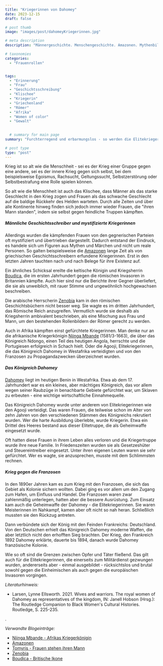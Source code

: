 ```yaml
---
title: "Kriegerinnen von Dahomey"
date: 2023-12-15
draft: false

# post thumb
image: "images/post/dahomeyKriegerinnen.jpg"

# meta description
description: "Männergeschichte. Menschengeschichte. Amazonen. Mythenbildung. Klischees. Rollenmuster. Vorurteile. Kriegerin. Schubladendenken. Agooji. Königreich Dahomey. Westafrika. Benin. Krieg gegen Frankreich. Französische Kolonie. Sklaven. Elitekriegerinnen. Frauen als Geheimwaffe. Mystifizierte Kriegerinnen. Gefürchtete Frauen. Zenobia. Boudica. Njinga Mbande."

# taxonomies
categories:
  - "Frauenrollen"


tags:
  - "Erinnerung"
  - "Frau"
  - "Geschichtsschreibung"
  - "Klischee"
  - "Kriegerin"
  - "Griechenland"
  - "Römer"
  - "Afrika"
  - "Women of color"
  - "Gewalt"
  
  
  # summary for main page
summary: "Furchterregend und erbarmungslos - so werden die Elitekriegerinnen beschrieben, die das ehemalige Königreich Dahomey in Westafrika von etwa 1600 bis 1900 verteidigten."

# post type
type: "post"
---
```


Krieg ist so alt wie die Menschheit - sei es der Krieg einer Gruppe gegen eine andere, sei es der innere Krieg gegen sich selbst, bei dem beispielsweise Egoismus, Rachsucht, Geltungssucht, Selbstzerstörung oder Selbstbestrafung eine Rolle spielen können.

So alt wie die Menschheit ist auch das Klischee, dass Männer als das starke Geschlecht in den Krieg zogen und Frauen als das schwache Geschlecht auf die baldige Rückkehr des Helden warteten. Durch alle Zeiten und über alle Kontinente hinweg finden sich jedoch immer wieder Frauen, die "ihren Mann standen", indem sie selbst gegen feindliche Truppen kämpften.

##### Männliche Geschichtsschreiber und mystifizierte Kriegerinnen

Allerdings wurden die kämpfenden Frauen von den gegnerischen Parteien oft mystifiziert und übertrieben dargestellt. Dadurch entstand der Eindruck, es handele sich um Figuren aus Mythen und Märchen und nicht um reale Personen. So galten beispielsweise die [Amazonen](https://www.erinnermich.eu/blog/amazonen/) lange Zeit als von griechischen Geschichtsschreibern erfundene Kriegerinnen. Erst in den letzten Jahren tauchten nach und nach Belege für ihre Existenz auf.

Ein ähnliches Schicksal ereilte die keltische Königin und Kriegsherrin [Boudica](https://www.erinnermich.eu/blog/boudica/), die im ersten Jahrhundert gegen die römischen Invasoren in Britannien kämpfte. Auch hier sind nur die Berichte ihrer Gegner überliefert, die sie als unweiblich, mit rauer Stimme und ungewöhnlich hochgewachsen beschreiben.

Die arabische Herrscherin [Zenobia](https://www.erinnermich.eu/blog/zenobia/) kam in den römischen Geschichtsbüchern nicht besser weg. Sie wagte es im dritten Jahrhundert, das Römische Reich anzugreifen. Vermutlich wurde sie deshalb als Kriegsherrin ambivalent beschrieben, als eine Mischung aus Frau und Mann, um den bestehenden Rollenbildern der Römer gerecht zu werden.

Auch in Afrika kämpften einst gefürchtete Kriegerinnen. Man denke nur an die afrikanische Kriegerkönigin [Njinga Mbande](https://www.erinnermich.eu/blog/njinga/) (1581/3-1663), die über das Königreich Ndongo, einen Teil des heutigen Angola, herrschte und die Portugiesen erfolgreich in Schach hielt. Oder die Agooji, Elitekriegerinnen, die das Königreich Dahomey in Westafrika verteidigten und von den Franzosen zu Propagandazwecken überzeichnet wurden.

##### Das Königreich Dahomey

[Dahomey](https://www.nationalgeographic.com/history/article/the-true-story-of-the-women-warriors-of-dahomey) liegt im heutigen Benin in Westafrika. Etwa ab dem 17. Jahrhundert war es ein kleines, aber mächtiges Königreich, das vor allem wegen seiner Raubzüge in benachbarte Gebiete gefürchtet war, um Sklaven zu erbeuten - eine wichtige wirtschaftliche Einnahmequelle.

Das Königreich Dahomey wurde unter anderem von Elitekriegerinnen wie den Agooji verteidigt. Das waren Frauen, die teilweise schon im Alter von zehn Jahren von den verschiedenen Stämmen des Königreichs rekrutiert wurden. Wer die harte Ausbildung überlebte, wurde Kriegerin. Etwa ein Drittel des Heeres bestand aus dieser Elitetruppe, die als Geheimwaffe eingesetzt wurde.

Oft hatten diese Frauen in ihrem Leben alles verloren und die Kriegertruppe wurde ihre neue Familie. In Friedenszeiten wurden sie als Gesetzeshüter und Steuereintreiber eingesetzt. Unter ihren eigenen Leuten waren sie sehr gefürchtet. Wer es wagte, sie anzusprechen, musste mit dem Schlimmsten rechnen.

##### Krieg gegen die Franzosen

In den 1890er Jahren kam es zum Krieg mit den Franzosen, die sich das Gebiet als Kolonie sichern wollten. Dabei ging es vor allem um den Zugang zum Hafen, um Einfluss und Handel. Die Franzosen waren zwar zahlenmäßig unterlegen, hatten aber die bessere Ausrüstung. Zum Einsatz kam auch die Geheimwaffe der Dahomey - die Elitekriegerinnen. Sie waren Meisterinnen im Nahkampf, kamen aber oft nicht so nah heran. Schließlich mussten sie den Rückzug antreten. 

Dann verbündete sich der König mit den Feinden Frankreichs: Deutschland. Von den Deutschen erhielt das Königreich Dahomey moderne Waffen, die aber letztlich nicht den erhofften Sieg brachten. Der Krieg, den Frankreich 1892 Dahomey erklärte, dauerte bis 1894, danach wurde Dahomey französische Kolonie.

Wie so oft sind die Grenzen zwischen Opfer und Täter fließend. Das gilt auch für die Elitekriegerinnen, die einerseits zum Militärdienst gezwungen wurden, andererseits aber - einmal ausgebildet - rücksichtslos und brutal sowohl gegen die Einheimischen als auch gegen die europäischen Invasoren vorgingen.

*Literaturhinweis:*
- Larsen, Lynne Ellsworth. 2021. Wives and warriors. The royal women of Dahomey as representatives of the kingdom, IN: Janell Hobson (Hrsg.): The Routledge Companion to Black Women's Cultural Histories. Routledge, S. 225-235.

.



*Verwandte Blogeinträge:*
- [Njinga Mbande - Afrikas Kriegerkönigin](https://www.erinnermich.eu/blog/njinga/)
- [Amazonen](https://www.erinnermich.eu/blog/amazonen/)
- [Tomyris - Frauen stehen ihren Mann](https://www.erinnermich.eu/blog/tomyris/)
- [Zenobia](https://www.erinnermich.eu/blog/zenobia/)
- [Boudica - Britische Ikone](https://www.erinnermich.eu/blog/boudica/)


